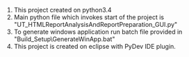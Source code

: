 1. This project created on python3.4
2. Main python file which invokes start of the project is "UT_HTMLReportAnalysisAndReportPreparation_GUI.py"
3. To generate windows application run batch file provided in "Build_Setup\GenerateWinApp.bat"
4. This project is created on eclipse with PyDev IDE plugin.